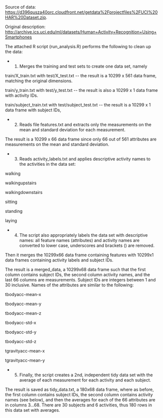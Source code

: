 Source of data:
  https://d396qusza40orc.cloudfront.net/getdata%2Fprojectfiles%2FUCI%20HAR%20Dataset.zip.
  
Original description:
  http://archive.ics.uci.edu/ml/datasets/Human+Activity+Recognition+Using+Smartphones

The attached R script (run_analysis.R) performs the following to clean up the data:

* 1. Merges the training and test sets to create one data set, namely

train/X_train.txt with test/X_test.txt -- the result is a 10299 x 561 data frame, matching the original dimensions. 

train/y_train.txt with test/y_test.txt -- the result is also a 10299 x 1 data frame with activity IDs.

train/subject_train.txt with test/subject_test.txt -- the result is a 10299 x 1 data frame with subject IDs,

* 2.  Reads file features.txt and extracts only the measurements on the mean and standard deviation
for each measurement.

The result is a 10299 x 66 data frame since only 66 out of 561 attributes are measurements on the mean and standard deviation.

* 3. Reads activity_labels.txt and applies descriptive activity names to the activities in the data set:

walking

walkingupstairs

walkingdownstairs

sitting

standing

laying

* 4. The script also appropriately labels the data set with descriptive names:
all feature names (attributes) and activity names are converted to lower case, underscores and brackets () are removed.

Then it merges the 10299x66 data frame containing features with
10299x1 data frames containing activity labels and subject IDs.

The result is a  merged_data, a 10299x68 data frame
such that the first column contains subject IDs,
the second column activity names,
and the last 66 columns are measurements.
Subject IDs are integers between 1 and 30 inclusive.
Names of the attributes are similar to the following:

tbodyacc-mean-x 

tbodyacc-mean-y 

tbodyacc-mean-z 

tbodyacc-std-x 

tbodyacc-std-y 

tbodyacc-std-z 

tgravityacc-mean-x 

tgravityacc-mean-y

* 5. Finally, the script creates a 2nd, independent tidy data set with the average
of each measurement for each activity and each subject.

The result is saved as tidy_data.txt, a 180x68 data frame, where as before,
the first column contains subject IDs, the second column contains activity names (see below),
and then the averages for each of the 66 attributes are in columns 3...68.
There are 30 subjects and 6 activities, thus 180 rows in this data set with averages.


